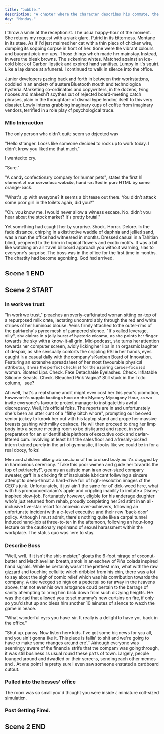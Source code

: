 ```yaml
---
title: "bubble."
description: "A chapter where the character describes his commute, the stock market crash, as well as loses his job. He then goes on a date with Milo."
day: "Monday."
---
```

<!--
## Scene 1 START

### Opening Monologue

It was any ordinary day. The sun continued its glorious expansion into our extinction. Its trees basked in the overflowing radiation emanating from its magnificent sky, seemingly weary of its sudden encounter with consciousness. Providing light to all of the world, inspiring children across the Middle East to strap high-impact explosives to their chests in a faithful martyr of Muhammad theatre. Their magical prophet. The harbinger of hymn. Creator of sun, and bringeth of thy BOOM BOOM. While the rest of the world remained ever-more ignorant of the internal politics of foreign occupation. The President sighs with a mojito in hand. End scene.

"Fight a war, win a war," announces a young U.S. Marshall in immaculate serviceman attire, as he paces the outskirts of a halal-certified brothel south of the Kuwait border. The fear is real in his mind; the mind of this 98' NFL draft hopeful. Plagued by the contrived fantasies of rape and gore he wished to impose upon these working-class women; driven mad by the blood he drew from their now-deceased husbands. Converted by the bullets of his Christian descent. Basked in the sand of Allah's praise. With a gun in one hand and a bible in the other, the professional soldier storms the building with a loud BANG. Pinning down a young woman. Screaming. Plunging his battle-hardened penis into her petit figure, biting and tearing her burka in two. Ripping through the tight walls of her weakened vagina in a devouring ache, as her mouth proceeded to pulpitate in a gazeless stare of trauma. The soft outline of her body, now flaccid in a faint tremor of unquestionable incomprehension. Utterly mute in a trance of inarticulate shock. The man smothers his bible over her face. Suffocating her. Addressing her sin. Before climaxing inside her stricken body in an explosion of cum. Kissing her on her pale lips in a bid to help her forget the pain. Ending her misery with a glock to the brain.

### Back on the Train

"That was quite overt," I thought to myself. As I took a moment to pause and think about the fundamental implications of my imagination. Backdrop against a dyslexic array of miniature-sized dwellings, littering the zeitgeist of my train ride into work this morning. "...aaaand as we enter our pods, secure in a tunnel-vision of pre-determined repetition. It's super important that we remember to gloat at the shit-giggler. That coveted man promised to be our only hope once the virus hits. So don't forget to gloat, kids!" I knew I should have stopped writing year's ago. My mind, abuzz with all sorts of fantastical whims and jarring phrases. Designed to fright n' excite, like a pickled jar of boiled cantaloupe. Pour me, baby. Pour me lard. Oh dear. And my hair was a mess. It was a dangled mop of yearning disarray, in desperate need of style and attention. Although part of me liked the emo gradle, constituent to my overall look as a disenfranchised loner with an infatuation for animated breasts. Another day, another dawn. We rest our souls in this flashy marginalisation of peace, fervour to the extreme exuberance which rolls over your eyes. Then in an ecstatic rush of temporal ammonia, I transfer my mind over to my hands. Trampled in the yawn of a late-night regret. Stepping off the train and onto the newly-renovated platform, into a compound enclosure of career psychopaths and keyboard warriors. As a lone gunman stands on top of a vending machine, armed with a toothpick and a salience of rum. Ready to drown solace in its rightful place on the over-worked floor of a shopping-mall McDonalds. All for an inoffensive staff discount for all meals after 10pm. How dame.

### Describe Stock Market Crash

Of course, truth was that today was hardly ordinary. Although stuck in their ordinary ways, the population had unanimously descended into a castellation of worry. In its reluctance for hyperbolic discernment. In its aversion for eye-contact. In its remarkably ambivalent choices of sub-station coffee, weighing borderline-unhuman on a spectrum of caffè-latte injustice. Dastardly. As citizens and scoundrel alike, stood mesmerised at their phones. Glued to their screens in a stream of digital intrigue. Leering across their faces in a fiery cliff of red. The stock market had crashed and everyone was afraid. Collective in their hive minds of jitter and fear. Mindless in their consumption of pre-teen alcohol. Even the homeless were in an abundance of maul. Soaked weary in their bedraggled cardboard huts and sooty tin sheds, as they counted down their last remaining scraps and munitions, to the trail of a picant restlessness. The source of their drove. Perhaps even I was beginning to lose my mind, as I continued my tread along the figures and rows towards my battlestation. A few blocks down from the epicentre of the collapse. The house of wires. A touch of Brunei. Hollow in the presentiment that was sure to come.

### Arriving at Office

From the station to my stride, there was a keen sense of dread that lingered over the never-ending déjà vu of countless cogs, marching in pairs of two into the office building that morning. The pound of their flesh, steadying their forward-mass into the beginnings of an unapproachable glide. Forcing their woes into a cargo motion of dappled euphoria, as they placed one foot in front of the other. Drunken in a pyre of forlorn depression. Conspiring against fate in a messy battle-royale of blame and conjecture. As they cried and mourned over the erroneous failures of a hierarchical few, making itself evident in the financial consequences of a deep grim. The cogs were a mess. It was like peering into the sauntered graveyard of a demotional pew. Dark in its legionarius clouds. Glory in its indemnity. Held sacred upon a millennia of cask and bone, as the overwhelming coldness of the lobby captured me whole. In search of being. For the bread which creaked. Shriek amongst the bounty of lost souls which levitated in a disturbed tremor. Whirr above our heads. Awaiting their burial at the end of their desks.

-->

I throw a smile at the receptionist. The usual happy-hour of the moment. She returns my request with a stark glare. Putrid in its bitterness. Montane in its stare. As if I'd just maimed her cat with a thin piece of chicken wire, dumping its sopping corpse in front of her. Gone were the vibrant colours and buoyant pick-me-ups. Those things which made her mainstay. Instead, in were the bleak browns. The sickening whites. Matched against an ice-cold block of Carbon lipstick and expired hand sanitiser. Lumpy in it's squirt. Like a lap dance at a funeral. I continued to walk in silence into the office.


Junior developers pacing back and forth in between their workstations, coddled in an anxiety of austere Bluetooth mouth and technological hysteria. Marketing co-ordinators and copywriters, in the dozens, tying nooses and makeshift scythes out of rejected board-meeting catch phrases, plain in the throughfare of dismal hype lending itself to this very disaster. Lowly interns grabbing imaginary cups of coffee from imaginary vendors, terrified in a role play of psychological truce.

### Milo Interaction

The only person who didn't quite seem so dejected was

"Hello stranger. Looks like someone decided to rock up to work today. I didn't know you liked me that much."

I wanted to cry.

"Sure."

"A candy confectionary company for human pets", states the first h1 element of our serverless website, hand-crafted in pure HTML by some orange-back.

"What's up with everyone? It seems a bit tense out there. You didn't attack some poor girl in the toilets again, did you?"

"Oh, you know me. I would never allow a witness escape. No, didn't you hear about the stock market? It's pretty brutal."

Yet something had caught her by surprise. Shock. Horror. Delore. In the fade distance, chirping in a distinctive waddle of daphnia and jellied sand, was a man the office had witnessed in months. Dressed casual in a Tahitian blind, peppered to the brim in tropical flowers and exotic motifs. It was a bit like watching an air travel billboard approach you without warning, alas to everyone's surprise. The boss was in the office for the first time in months. The chastity had become agonising. God had arrived.

## Scene 1 END

####

## Scene 2 START

### In work we trust

"In work we trust," preaches an overly-caffeinated woman sitting on-top of a repurposed milk crate, lactating uncontrollably through the red and white stripes of her luminous blouse. Veins firmly attached to the outer-rims of the patriarchy's pyrex mesh of pampered silence. "It's called leverage, silly", she claims in a jolly burst of hysteric miasma, as she points her finger towards the sky with a know-it-all grin. Mid-podcast, she turns her attention towards her computer screen, avidly licking her lips in an orgasmic laughter of despair, as she sensually contorts the crippling RSI in her hands, eyes caught in a casual dally with the company's Kanban Board of Innovation. Featuring an extensive spreadsheet of her most favourable physical attributes, it was the perfect checklist for the aspiring career-focused woman. Bloated Lips. Check. Fake Detachable Eyelashes. Check. Inflatable Silicone Breasts. Check. Bleached Pink Vagina? Still stuck in the Todo column, I see?

Ah well, that's a real shame and it might even cost her this year's promotion, however it's supple hastings here on the Mystery Mysogony Hour, as we invite everyone's favourite project manager to instigate this awful discrepancy. Well, it's official folks. The reports are in and unfortunately she's been an utter cunt of a "filthy bitch whore", prompting our beloved senior jockey to knock her out with his laptop stand and grope her massive breasts gushing with milky coalesce. He will then proceed to drag her limp body into a secure meeting room to be disfigured and raped, in swift preparation for an unidentifiable plethora of executive cock and caviar-littered cum. Involving at least half the sales floor and a freshly-picked intern trained purely in the art of gymnastic, it looks like we could be in for a real doozy, folks!

Men and children alike grab sections of her bruised body as it's dragged by in harmonious ceremony. "Take this poor women and guide her towards the top of patriarchy!", gleams an autistic man in an over-sized company sweater, gaff in a choking fit of insoluable lubricant following a sincere attempt to deep-throat a hard-drive full of high-resolution images of the CEO's junk. Unfortunately, it just ain't the same for ol' dick-weed here, what with his pronounced adam's apple and crippling inability to imitate a Disney-inspired blow-job. Fortunately however, eligible for his underage daughter who's just returned from rehab, proudly completing her 3rd stint in an all-inclusive five-star resort for anorexic over-achievers, following an unfortunate incident with a c-level executive and their new 'back-door' policy. Although I must admit, there's nothing quite like a carpal tunnel induced hand-job at three-to-ten in the afternoon, following an hour-long lecture on the cautionary reprimand of sexual harassment within the workplace. The status quo was here to stay.

### Describe Boss

"Well, well. If it isn't the shit-meister," gloats the 6-foot mirage of coconut-butter and Machiavellian breath, amok in an eschew of Piña colada inspired hand signals. While he certainly wasn't the prettiest man, what with the raw gizzard and touching cellulite which dribbled from his chin, there was a lot to say about the sigh of comic relief which was his contribution towards the company. A title wedged so high on a pedestal so far away in the heavens above, that not even his own arrogance could pertain to the barrage of sanity attempting to bring him back down from such dizzying heights. He was the dad that allowed you to set mummy's new curtains on fire, if only so you'd shut up and bless him another 10 minutes of silence to watch the game in peace.

"What wonderful eyes you have, sir. It really is a delight to have you back in the office."

"Shut up, pansy. Now listen here kids. I've got some big news for you all, and you ain't gonna like it. This place is fallin' to shit and we're going to have to make some changes around ere'." Although everyone was seemingly aware of the financial strife that the company was going through, it was still business as usual round these parts of town. Largely, people lounged around and dwadled on their screens, sending each other memes and . At one point I'm pretty sure I even saw someone enstated a cardboard cutout.


### Pulled into the bosses' office

The room was so small you'd thought you were inside a miniature doll-sized simulation.



### Post Getting Fired.




## Scene 2 END
